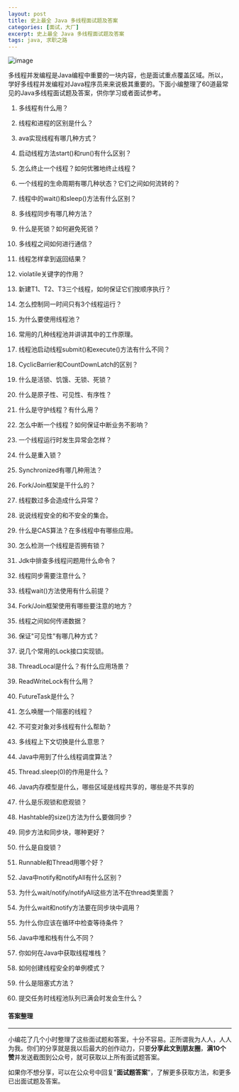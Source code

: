```yaml
---
layout: post
title: 史上最全 Java 多线程面试题及答案
categories: [面试，大厂]
excerpt: 史上最全 Java 多线程面试题及答案
tags: java, 求职之路
---
```

![image](https://udemy-images.udemy.com/course/480x270/358540_d06b_6.jpg)

多线程并发编程是Java编程中重要的一块内容，也是面试重点覆盖区域。所以，学好多线程并发编程对Java程序员来来说极其重要的。下面小编整理了60道最常见的Java多线程面试题及答案，供你学习或者面试参考。

1. 多线程有什么用？

1. 线程和进程的区别是什么？

1. ava实现线程有哪几种方式？

1. 启动线程方法start()和run()有什么区别？

1. 怎么终止一个线程？如何优雅地终止线程？

1. 一个线程的生命周期有哪几种状态？它们之间如何流转的？

1. 线程中的wait()和sleep()方法有什么区别？

1. 多线程同步有哪几种方法？

1. 什么是死锁？如何避免死锁？

1. 多线程之间如何进行通信？

1. 线程怎样拿到返回结果？

1. violatile关键字的作用？

1. 新建T1、T2、T3三个线程，如何保证它们按顺序执行？

1. 怎么控制同一时间只有3个线程运行？

1. 为什么要使用线程池？

1. 常用的几种线程池并讲讲其中的工作原理。

1. 线程池启动线程submit()和execute()方法有什么不同？

1. CyclicBarrier和CountDownLatch的区别？

1. 什么是活锁、饥饿、无锁、死锁？

1. 什么是原子性、可见性、有序性？

1. 什么是守护线程？有什么用？

1. 怎么中断一个线程？如何保证中断业务不影响？

1. 一个线程运行时发生异常会怎样？

1. 什么是重入锁？

1. Synchronized有哪几种用法？

1. Fork/Join框架是干什么的？

1. 线程数过多会造成什么异常？

1. 说说线程安全的和不安全的集合。

1. 什么是CAS算法？在多线程中有哪些应用。

1. 怎么检测一个线程是否拥有锁？

1. Jdk中排查多线程问题用什么命令？

1. 线程同步需要注意什么？

1. 线程wait()方法使用有什么前提？

1. Fork/Join框架使用有哪些要注意的地方？

1. 线程之间如何传递数据？

1. 保证"可见性"有哪几种方式？

1. 说几个常用的Lock接口实现锁。

1. ThreadLocal是什么？有什么应用场景？

1. ReadWriteLock有什么用？

1. FutureTask是什么？

1. 怎么唤醒一个阻塞的线程？

1. 不可变对象对多线程有什么帮助？

1. 多线程上下文切换是什么意思？

1. Java中用到了什么线程调度算法？

1. Thread.sleep(0)的作用是什么？

1. Java内存模型是什么，哪些区域是线程共享的，哪些是不共享的

1. 什么是乐观锁和悲观锁？

1. Hashtable的size()方法为什么要做同步？

1. 同步方法和同步块，哪种更好？

1. 什么是自旋锁？

1. Runnable和Thread用哪个好？

1. Java中notify和notifyAll有什么区别？

1. 为什么wait/notify/notifyAll这些方法不在thread类里面？

1. 为什么wait和notify方法要在同步块中调用？

1. 为什么你应该在循环中检查等待条件？

1. Java中堆和栈有什么不同？

1. 你如何在Java中获取线程堆栈？

1. 如何创建线程安全的单例模式？

1. 什么是阻塞式方法？

1. 提交任务时线程池队列已满会时发会生什么？

#### 答案整理
---

小编花了几个小时整理了这些面试题和答案，十分不容易。正所谓我为人人，人人为我。你们的分享就是我以后最大的创作动力，只要**分享此文到朋友圈**，**满10个赞**并发送截图到公众号，就可获取以上所有面试题答案。

如果你不想分享，可以在公众号中回复"**面试题答案**"，了解更多获取方法，和更多已出面试题及答案。




